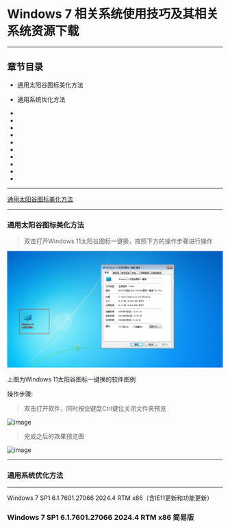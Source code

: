 # Windows 7 相关系统使用技巧及其相关系统资源下载

--------------------

## 章节目录

- 通用太阳谷图标美化方法

- 通用系统优化方法

- 

- 

- 

- 

- 

- 

- 

- 

- 

- 


--------------------

[通用太阳谷图标美化方法](https://github.com/kexue-aihao/AHRT-blog/tree/master/Microsoft/Windows/Windows7#%E9%80%9A%E7%94%A8%E5%A4%AA%E9%98%B3%E8%B0%B7%E5%9B%BE%E6%A0%87%E7%BE%8E%E5%8C%96%E6%96%B9%E6%B3%95 "通用太阳谷图标美化方法")

[]( "")

[]( "")

[]( "")

[]( "")

[]( "")

[]( "")

[]( "")

[]( "")

[]( "")

[]( "")

--------------------

### 通用太阳谷图标美化方法

> 双击打开Windows 11太阳谷图标一键换，按照下方的操作步骤进行操作

![image](/img/Microsoft/Windows/Windows7/1.png)

上图为Windows 11太阳谷图标一键换的软件图例

操作步骤:

> 双击打开软件，同时按住键盘Ctrl键位关闭文件夹预览

![image](/img/Microsoft/Windows/Windows7/2.png)

> 完成之后的效果预览图

![image](/img/Microsoft/Windows/Windows7/3.png)

--------------------

### 通用系统优化方法

--------------------

Windows 7 SP1 6.1.7601.27066 2024.4 RTM x86（含IE11更新和功能更新）

### Windows 7 SP1 6.1.7601.27066 2024.4 RTM x86 简易版

